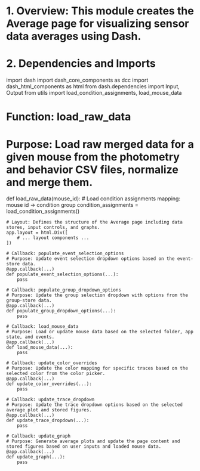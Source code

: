 # 1. Overview: This module creates the Average page for visualizing sensor data averages using Dash.
# 2. Dependencies and Imports

import dash
import dash_core_components as dcc
import dash_html_components as html
from dash.dependencies import Input, Output
from utils import load_condition_assignments, load_mouse_data

# Function: load_raw_data
# Purpose: Load raw merged data for a given mouse from the photometry and behavior CSV files, normalize and merge them.
def load_raw_data(mouse_id):
    # Load condition assignments mapping: mouse id -> condition group
    condition_assignments = load_condition_assignments()

    # Layout: Defines the structure of the Average page including data stores, input controls, and graphs.
    app.layout = html.Div([
        # ... layout components ...
    ])

    # Callback: populate_event_selection_options
    # Purpose: Update event selection dropdown options based on the event-store data.
    @app.callback(...)
    def populate_event_selection_options(...):
        pass

    # Callback: populate_group_dropdown_options
    # Purpose: Update the group selection dropdown with options from the group-store data.
    @app.callback(...)
    def populate_group_dropdown_options(...):
        pass

    # Callback: load_mouse_data
    # Purpose: Load or update mouse data based on the selected folder, app state, and events.
    @app.callback(...)
    def load_mouse_data(...):
        pass

    # Callback: update_color_overrides
    # Purpose: Update the color mapping for specific traces based on the selected color from the color picker.
    @app.callback(...)
    def update_color_overrides(...):
        pass

    # Callback: update_trace_dropdown
    # Purpose: Update the trace dropdown options based on the selected average plot and stored figures.
    @app.callback(...)
    def update_trace_dropdown(...):
        pass

    # Callback: update_graph
    # Purpose: Generate average plots and update the page content and stored figures based on user inputs and loaded mouse data.
    @app.callback(...)
    def update_graph(...):
        pass
